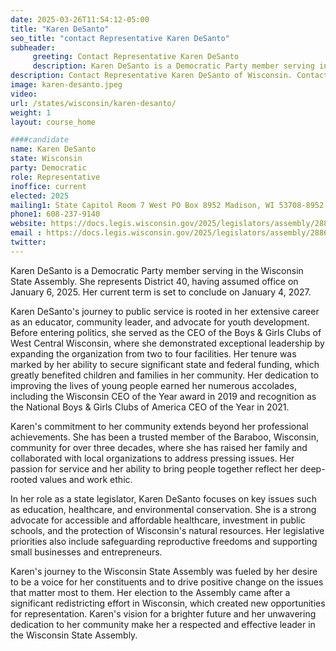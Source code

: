 ```yaml
---
date: 2025-03-26T11:54:12-05:00
title: "Karen DeSanto"
seo_title: "contact Representative Karen DeSanto"
subheader:
     greeting: Contact Representative Karen DeSanto
     description: Karen DeSanto is a Democratic Party member serving in the Wisconsin State Assembly. She represents District 40, having assumed office on January 6, 2025. Her current term is set to conclude on January 4, 2027.
description: Contact Representative Karen DeSanto of Wisconsin. Contact information for Karen DeSanto includes email address, phone number, and mailing address.
image: karen-desanto.jpeg
video:
url: /states/wisconsin/karen-desanto/
weight: 1
layout: course_home

####candidate
name: Karen DeSanto
state: Wisconsin
party: Democratic
role: Representative
inoffice: current
elected: 2025
mailing1: State Capitol Room 7 West PO Box 8952 Madison, WI 53708-8952
phone1: 608-237-9140
website: https://docs.legis.wisconsin.gov/2025/legislators/assembly/2886/
email : https://docs.legis.wisconsin.gov/2025/legislators/assembly/2886/
twitter: 
---
```

Karen DeSanto is a Democratic Party member serving in the Wisconsin State Assembly. She represents District 40, having assumed office on January 6, 2025. Her current term is set to conclude on January 4, 2027.

Karen DeSanto's journey to public service is rooted in her extensive career as an educator, community leader, and advocate for youth development. Before entering politics, she served as the CEO of the Boys & Girls Clubs of West Central Wisconsin, where she demonstrated exceptional leadership by expanding the organization from two to four facilities. Her tenure was marked by her ability to secure significant state and federal funding, which greatly benefited children and families in her community. Her dedication to improving the lives of young people earned her numerous accolades, including the Wisconsin CEO of the Year award in 2019 and recognition as the National Boys & Girls Clubs of America CEO of the Year in 2021.

Karen's commitment to her community extends beyond her professional achievements. She has been a trusted member of the Baraboo, Wisconsin, community for over three decades, where she has raised her family and collaborated with local organizations to address pressing issues. Her passion for service and her ability to bring people together reflect her deep-rooted values and work ethic.

In her role as a state legislator, Karen DeSanto focuses on key issues such as education, healthcare, and environmental conservation. She is a strong advocate for accessible and affordable healthcare, investment in public schools, and the protection of Wisconsin's natural resources. Her legislative priorities also include safeguarding reproductive freedoms and supporting small businesses and entrepreneurs.

Karen's journey to the Wisconsin State Assembly was fueled by her desire to be a voice for her constituents and to drive positive change on the issues that matter most to them. Her election to the Assembly came after a significant redistricting effort in Wisconsin, which created new opportunities for representation. Karen's vision for a brighter future and her unwavering dedication to her community make her a respected and effective leader in the Wisconsin State Assembly.
